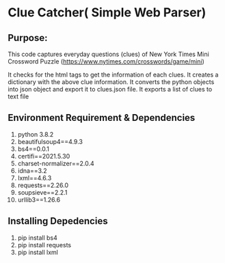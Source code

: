 # Clue Catcher( Simple Web Parser)

## Purpose: 
This code captures everyday questions (clues)  of New York Times Mini Crossword Puzzle (https://www.nytimes.com/crosswords/game/mini) 

It checks for the html tags to get the information of each clues.
It creates a dictionary with the above clue information.
It converts the python objects into json object and export it to clues.json file.
It exports a list of clues to text file

## Environment Requirement & Dependencies
1) python 3.8.2
2) beautifulsoup4==4.9.3
3) bs4==0.0.1
4) certifi==2021.5.30
5) charset-normalizer==2.0.4
6) idna==3.2
7) lxml==4.6.3
8) requests==2.26.0
9) soupsieve==2.2.1
10) urllib3==1.26.6

## Installing Depedencies
1) pip install bs4
2) pip install requests
3) pip install lxml
